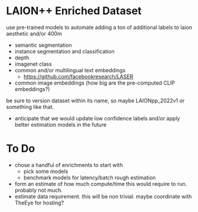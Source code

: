 # LAION++ Enriched Dataset

use pre-trained models to automate adding a ton of additional labels to laion aesthetic and/or 400m
- semantic segmentation
- instance segmentation and classification
- depth
- imagenet class
- common and/or multilingual text embeddings
  - https://github.com/facebookresearch/LASER
- common image embeddings (how big are the pre-computed CLIP embeddings?)

be sure to version dataset within its name, so maybe LAIONpp_2022v1 or something like that.
- anticipate that we would update low confidence labels and/or apply better estimation models in the future

# To Do
* chose a handful of enrichments to start with
  * pick some models
  * benchmark models for latency/batch rough estimation
* form an estimate of how much compute/time this would require to run. probably not much.
* estimate data requirement. this will be non trivial. maybe coordinate with TheEye for hosting?
